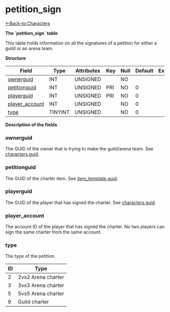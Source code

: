 # petition\_sign

[<-Back-to:Characters](database-characters.md)

**The \`petition\_sign\` table**

This table holds information on all the signatures of a petition for either a guild or an arena team.

**Structure**

| Field               | Type    | Attributes | Key | Null | Default | Extra | Comment |
| ------------------- | ------- | ---------- | --- | ---- | ------- | ----- | ------- |
| [ownerguid][1]      | INT     | UNSIGNED   |     | NO   |         |       |         |
| [petitionguid][2]   | INT     | UNSIGNED   | PRI | NO   | 0       |       |         |
| [playerguid][3]     | INT     | UNSIGNED   | PRI | NO   | 0       |       |         |
| [player_account][4] | INT     | UNSIGNED   |     | NO   | 0       |       |         |
| [type][5]           | TINYINT | UNSIGNED   |     | NO   | 0       |       |         |

[1]: #ownerguid
[2]: #petitionguid
[3]: #playerguid
[4]: #playeraccount
[5]: #type

**Description of the fields**

### ownerguid

The GUID of the owner that is trying to make the guild/arena team. See [characters.guid](characters#guid).

### petitionguid

The GUID of the charter item. See [item\_template.guid](item_template#guid).

### playerguid

The GUID of the player that has signed the charter. See [characters.guid](characters#guid).

### player\_account

The account ID of the player that has signed the charter. No two players can sign the same charter from the same account.

### type

The type of the petition.

| ID | Type               |
|--- | ------------------ |
| 2  | 2vs2 Arena charter |
| 3  | 3vs3 Arena charter |
| 5  | 5vs5 Arena charter |
| 9  | Guild charter      |
